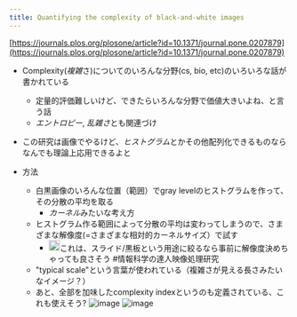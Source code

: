 ```yaml
---
title: Quantifying the complexity of black-and-white images
---
```


[https://journals.plos.org/plosone/article?id=10.1371/journal.pone.0207879](https://journals.plos.org/plosone/article?id=10.1371/journal.pone.0207879)

* Complexity(*複雑*さ)についてのいろんな分野(cs, bio, etc)のいろいろな話が書かれている
  
  * 定量的評価難しいけど、できたらいろんな分野で価値大きいよね、と言う話
  * *エントロピー*, *乱雑さ*とも関連づけ
* この研究は画像でやるけど、*ヒストグラム*とかその他配列化できるものならなんでも理論上応用できるよと

* 方法
  
  * 白黒画像のいろんな位置（範囲）でgray levelのヒストグラムを作って、その分散の平均を取る
    * *カーネル*みたいな考え方
  * ヒストグラム作る範囲によって分散の平均は変わってしまうので、さまざまな解像度(=さまざまな相対的カーネルサイズ）で試す
    * <img src='https://scrapbox.io/api/pages/blu3mo-public/blu3mo/icon' alt='blu3mo.icon' height="19.5"/>これは、スライド/黒板という用途に絞るなら事前に解像度決めちゃっても良さそう #情報科学の達人映像処理研究
  * "typical scale"という言葉が使われている（複雑さが見える長さみたいなイメージ？）
  * あと、全部を加味したcomplexity indexというのも定義されている、これも使えそう?
    ![image](https://gyazo.com/8dd456880875acc29641cf8df108f224/thumb/1000)
    ![image](https://gyazo.com/2d957c700ec9490b9a10656d4581deb9/thumb/1000)
